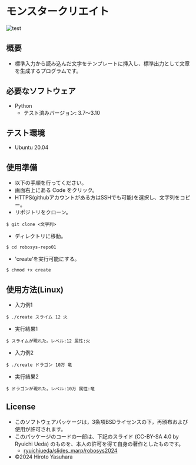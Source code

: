 # モンスタークリエイト
![test](https://github.com/kurese-ru/robosys-repo01/actions/workflows/test.yml/badge.svg)
## 概要
- 標準入力から読み込んだ文字をテンプレートに挿入し、標準出力として文章を生成するプログラムです。
## 必要なソフトウェア
- Python
  - テスト済みバージョン: 3.7〜3.10
## テスト環境
- Ubuntu 20.04
## 使用準備
- 以下の手順を行ってください。
- 画面右上にある Code をクリック。
- HTTPS(githubアカウントがある方はSSHでも可能)を選択し、文字列をコピー。
- リポジトリをクローン。
```
$ git clone <文字列>
```
- ディレクトリに移動。
```
$ cd robosys-repo01
```
- 'create'を実行可能にする。
```
$ chmod +x create
```
## 使用方法(Linux)
- 入力例1
```
$ ./create スライム 12 火
```
- 実行結果1
```
$ スライムが現れた。レベル:12 属性:火
```
- 入力例2
```
$ ./create ドラゴン 10万 竜
```
- 実行結果2
```
$ ドラゴンが現れた。レベル:10万 属性:竜
```
## License
- このソフトウェアパッケージは，3条項BSDライセンスの下，再頒布および使用が許可されます。
- このパッケージのコードの一部は、下記のスライド (CC-BY-SA 4.0 by Ryuichi Ueda) のものを、本人の許可を得て自身の著作としたものです。
  - [ryuichiueda/slides_marp/robosys2024](https://github.com/ryuichiueda/slides_marp/tree/master/robosys2024)
- ©2024 Hiroto Yasuhara
